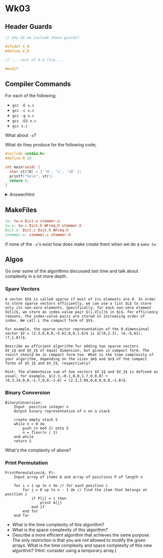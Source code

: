 # Wk03

## Header Guards

```c
// why do we include these guards?

#ifndef X_H
#define X_H

// ... rest of X.h file ...

#endif
```

## Compiler Commands

For each of the following;

- `gcc -E x.c`
- `gcc -c x.c`
- `gcc -g x.c`
- `gcc -O3 x.c`
- `gcc x.c`

What about `-o`?

What do they produce for the following code;

```c
#include <stdio.h>
#define N 10

int main(void) {
  char str[N] = { 'H', 'i', '\0' };
  printf("%s\n", str);
  return 0;
}
```

<details>
<summary>Answer/Hint</summary>

Look at below and change the compiler options (you don't need to add the `x.c`).

<iframe width="800px" height="200px" src="https://godbolt.org/e?hideEditorToolbars=true#g:!((g:!((g:!((h:codeEditor,i:(fontScale:14,j:1,lang:c%2B%2B,selection:(endColumn:18,endLineNumber:1,positionColumn:18,positionLineNumber:1,selectionStartColumn:18,selectionStartLineNumber:1,startColumn:18,startLineNumber:1),source:'%23include+%3Cstdio.h%3E%0A%23define+N+10%0A%0Aint+main(void)+%7B%0A++++char+str%5BN%5D+%3D+%7B+!'H!',+!'i!',+!'%5C0!'+%7D%3B%0A++++printf(%22%25s%5Cn%22,+str)%3B%0A++++return+0%3B%0A%7D'),l:'5',n:'0',o:'C%2B%2B+source+%231',t:'0')),k:28.318126885581506,l:'4',n:'0',o:'',s:0,t:'0'),(g:!((h:compiler,i:(compiler:mips564el,filters:(b:'0',binary:'1',commentOnly:'0',demangle:'0',directives:'0',execute:'1',intel:'0',libraryCode:'1',trim:'1'),fontScale:14,j:1,lang:c%2B%2B,libs:!(),options:'-E',selection:(endColumn:1,endLineNumber:9,positionColumn:1,positionLineNumber:9,selectionStartColumn:1,selectionStartLineNumber:9,startColumn:1,startLineNumber:9),source:1),l:'5',n:'0',o:'MIPS64+gcc+5.4+(el)+(Editor+%231,+Compiler+%231)+C%2B%2B',t:'0')),header:(),k:35.80596978983636,l:'4',m:100,n:'0',o:'',s:0,t:'0'),(g:!((h:compiler,i:(compiler:mips564el,filters:(b:'0',binary:'1',commentOnly:'0',demangle:'0',directives:'0',execute:'1',intel:'0',libraryCode:'1',trim:'1'),fontScale:14,j:3,lang:c%2B%2B,libs:!(),options:'',selection:(endColumn:1,endLineNumber:1,positionColumn:1,positionLineNumber:1,selectionStartColumn:1,selectionStartLineNumber:1,startColumn:1,startLineNumber:1),source:1),l:'5',n:'0',o:'MIPS64+gcc+5.4+(el)+(Editor+%231,+Compiler+%233)+C%2B%2B',t:'0')),header:(),k:35.87590332458213,l:'4',m:100,n:'0',o:'',s:0,t:'0')),l:'2',n:'0',o:'',t:'0')),version:4"></iframe>

</details>

## MakeFiles

```makefile
tw: tw.o Dict.o stemmer.o
tw.o: tw.c Dict.h WFreq.h stemmer.h
Dict.o: Dict.c Dict.h WFreq.h 
stemmer.o: stemmer.c stemmer.h
```

If none of the `.o`'s exist how does make create them when we do a `make tw`

## Algos

Go over some of the algorithms discussed last time and talk about complexity in a lot more depth.

### Spare Vectors

```
A vector $V$ is called sparse if most of its elements are 0. In order to store sparse vectors efficiently, we can use a list $L$ to store only its non-zero elements. Specifically, for each non-zero element $V[i]$, we store an index-value pair $(i,V[i])$ in $L$. For efficiency reasons, the index-value pairs are stored in increasing order of index. We call L the compact form of $V$.

For example, the sparse vector representation of the 8-dimensional vector $V = (2.3,0,0,0,−5.61,0,0,1.8)$ is $[(0,2.3), (4,−5.61),(7,1.8)]$.

Describe an efficient algorithm for adding two sparse vectors 
$V_1$ and $V_2$ of equal dimension, but given in compact form. The result should be in compact form too. What is the time complexity of your algorithm, depending on the sizes $m$ and $n$ of the compact forms of $V_1$ and $V_2$, respectively?

Hint: The elementwise sum of two vectors $V_1$ and $V_2$ is defined as usual; for example, $(2.3,−0.1,0,0,1.7,0,0,0) + (0,3.14,0,0,−1.7,0,0,−1.8) = (2.3,3.04,0,0,0,0,0,−1.8)$.
```

### Binary Conversion

```
BinaryConversion:
	Input  positive integer n
	Output binary representation of n on a stack
	
	create empty stack S
	while n > 0 do
		push (n mod 2) onto S
		n = floor(n / 2)
	end while
	return S
```

What's the complexity of above?

### Print Permutation

```
PrintPermutation(A, P):
	Input array of items A and array of positions P of length n
	
	for i = 1 up to n do // for each position i
		for j = 0 up to n - 1 do // find the item that belongs at position i
			if P[j] = i then
				print A[j]
			end if
		end for
	end for
```

- What is the time complexity of this algorithm?
- What is the space complexity of this algorithm?
- Describe a more efficient algorithm that achieves the same purpose. The only restriction is that you are not allowed to modify the given arrays. What is the time complexity and space complexity of this new algorithm? (Hint: consider using a temporary array.)
